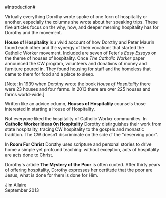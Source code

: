 #Introduction#

Virtually everything Dorothy wrote spoke of one form of hospitality or another, especially the columns she wrote about her speaking trips. These five articles focus on the why, how, and deeper meaning hospitality has for Dorothy and the movement.

**House of Hospitality** is a vivid account of how Dorothy and Peter Maurin found each other and the synergy of their vocations that started the Catholic Worker movement. Included are seven of Peter's *Easy Essays* on the theme of houses of hospitality. Once *The Catholic Worker* paper announced the CW program, volunteers and donations of money and furniture poured in. They found housing for staff and the homeless that came to them for food and a place to sleep. 

[Note: In 1939 when Dorothy wrote the book *House of Hospitality* there were 23 houses and four farms. In 2013 there are over 225 houses and farms world-wide.]

Written like an advice column, **Houses of Hospitality** counsels those interested in starting a House of Hospitality.

Not everyone liked the hospitality of Catholic Worker communities. In **Catholic Worker Ideas On Hospitality** Dorothy distinguishes their work from state hospitality, tracing CW hospitality to the gospels and monastic tradition. The CW doesn't discriminate on the side of the "deserving poor".

In **Room For Christ** Dorothy uses scripture and personal stories to drive home a simple yet profound teaching: without exception, acts of hospitality are acts done to Christ.

Dorothy's article **The Mystery of the Poor** is often quoted. After thirty years of offering hospitality, Dorothy expresses her certitude that the poor are Jesus, what is done for them is done for Him.  

Jim Allaire  
September 2013

